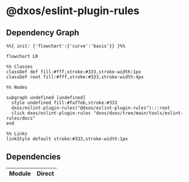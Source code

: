 # @dxos/eslint-plugin-rules



## Dependency Graph

```mermaid
%%{ init: {'flowchart':{'curve':'basis'}} }%%

flowchart LR

%% Classes
classDef def fill:#fff,stroke:#333,stroke-width:1px
classDef root fill:#fff,stroke:#333,stroke-width:4px

%% Nodes

subgraph undefined [undefined]
  style undefined fill:#faf7eb,stroke:#333
  dxos/eslint-plugin-rules("@dxos/eslint-plugin-rules"):::root
  click dxos/eslint-plugin-rules "dxos/dxos/tree/main/tools/eslint-rules/docs"
end

%% Links
linkStyle default stroke:#333,stroke-width:1px
```

## Dependencies

| Module | Direct |
|---|---|
